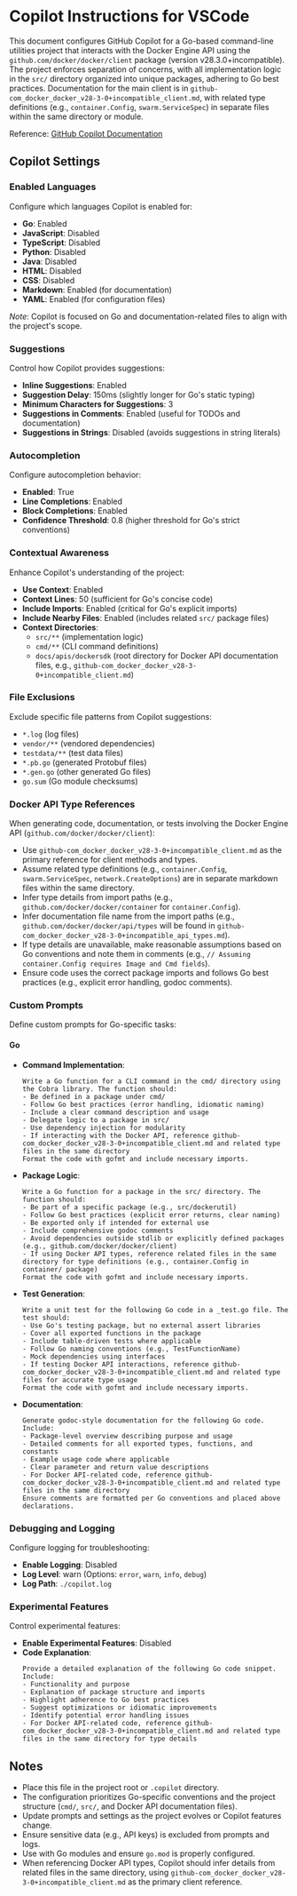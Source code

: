 # Copilot Instructions for VSCode

This document configures GitHub Copilot for a Go-based command-line utilities project that interacts with the Docker Engine API using the `github.com/docker/docker/client` package (version v28.3.0+incompatible). The project enforces separation of concerns, with all implementation logic in the `src/` directory organized into unique packages, adhering to Go best practices. Documentation for the main client is in `github-com_docker_docker_v28-3-0+incompatible_client.md`, with related type definitions (e.g., `container.Config`, `swarm.ServiceSpec`) in separate files within the same directory or module.

Reference: [GitHub Copilot Documentation](https://docs.github.com/en/copilot/configuring-github-copilot/configuring-github-copilot-in-your-ide)

## Copilot Settings

### Enabled Languages
Configure which languages Copilot is enabled for:

- **Go**: Enabled
- **JavaScript**: Disabled
- **TypeScript**: Disabled
- **Python**: Disabled
- **Java**: Disabled
- **HTML**: Disabled
- **CSS**: Disabled
- **Markdown**: Enabled (for documentation)
- **YAML**: Enabled (for configuration files)

*Note*: Copilot is focused on Go and documentation-related files to align with the project's scope.

### Suggestions
Control how Copilot provides suggestions:

- **Inline Suggestions**: Enabled
- **Suggestion Delay**: 150ms (slightly longer for Go's static typing)
- **Minimum Characters for Suggestions**: 3
- **Suggestions in Comments**: Enabled (useful for TODOs and documentation)
- **Suggestions in Strings**: Disabled (avoids suggestions in string literals)

### Autocompletion
Configure autocompletion behavior:

- **Enabled**: True
- **Line Completions**: Enabled
- **Block Completions**: Enabled
- **Confidence Threshold**: 0.8 (higher threshold for Go's strict conventions)

### Contextual Awareness
Enhance Copilot's understanding of the project:

- **Use Context**: Enabled
- **Context Lines**: 50 (sufficient for Go's concise code)
- **Include Imports**: Enabled (critical for Go's explicit imports)
- **Include Nearby Files**: Enabled (includes related `src/` package files)
- **Context Directories**:
  - `src/**` (implementation logic)
  - `cmd/**` (CLI command definitions)
  - `docs/apis/dockersdk` (root directory for Docker API documentation files, e.g., `github-com_docker_docker_v28-3-0+incompatible_client.md`)

### File Exclusions
Exclude specific file patterns from Copilot suggestions:

- `*.log` (log files)
- `vendor/**` (vendored dependencies)
- `testdata/**` (test data files)
- `*.pb.go` (generated Protobuf files)
- `*.gen.go` (other generated Go files)
- `go.sum` (Go module checksums)

### Docker API Type References
When generating code, documentation, or tests involving the Docker Engine API (`github.com/docker/docker/client`):

- Use `github-com_docker_docker_v28-3-0+incompatible_client.md` as the primary reference for client methods and types.
- Assume related type definitions (e.g., `container.Config`, `swarm.ServiceSpec`, `network.CreateOptions`) are in separate markdown files within the same directory.
- Infer type details from import paths (e.g., `github.com/docker/docker/container` for `container.Config`).
- Infer documentation file name from the import paths (e.g., `github.com/docker/docker/api/types` will be found in `github-com_docker_docker_v28-3-0+incompatible_api_types.md`).
- If type details are unavailable, make reasonable assumptions based on Go conventions and note them in comments (e.g., `// Assuming container.Config requires Image and Cmd fields`).
- Ensure code uses the correct package imports and follows Go best practices (e.g., explicit error handling, godoc comments).

### Custom Prompts
Define custom prompts for Go-specific tasks:

#### Go
- **Command Implementation**:
  ```
  Write a Go function for a CLI command in the cmd/ directory using the Cobra library. The function should:
  - Be defined in a package under cmd/
  - Follow Go best practices (error handling, idiomatic naming)
  - Include a clear command description and usage
  - Delegate logic to a package in src/
  - Use dependency injection for modularity
  - If interacting with the Docker API, reference github-com_docker_docker_v28-3-0+incompatible_client.md and related type files in the same directory
  Format the code with gofmt and include necessary imports.
  ```

- **Package Logic**:
  ```
  Write a Go function for a package in the src/ directory. The function should:
  - Be part of a specific package (e.g., src/dockerutil)
  - Follow Go best practices (explicit error returns, clear naming)
  - Be exported only if intended for external use
  - Include comprehensive godoc comments
  - Avoid dependencies outside stdlib or explicitly defined packages (e.g., github.com/docker/docker/client)
  - If using Docker API types, reference related files in the same directory for type definitions (e.g., container.Config in container/ package)
  Format the code with gofmt and include necessary imports.
  ```

- **Test Generation**:
  ```
  Write a unit test for the following Go code in a _test.go file. The test should:
  - Use Go's testing package, but no external assert libraries
  - Cover all exported functions in the package
  - Include table-driven tests where applicable
  - Follow Go naming conventions (e.g., TestFunctionName)
  - Mock dependencies using interfaces
  - If testing Docker API interactions, reference github-com_docker_docker_v28-3-0+incompatible_client.md and related type files for accurate type usage
  Format the code with gofmt and include necessary imports.
  ```

- **Documentation**:
  ```
  Generate godoc-style documentation for the following Go code. Include:
  - Package-level overview describing purpose and usage
  - Detailed comments for all exported types, functions, and constants
  - Example usage code where applicable
  - Clear parameter and return value descriptions
  - For Docker API-related code, reference github-com_docker_docker_v28-3-0+incompatible_client.md and related type files in the same directory
  Ensure comments are formatted per Go conventions and placed above declarations.
  ```

### Debugging and Logging
Configure logging for troubleshooting:

- **Enable Logging**: Disabled
- **Log Level**: warn (Options: `error`, `warn`, `info`, `debug`)
- **Log Path**: `./copilot.log`

### Experimental Features
Control experimental features:

- **Enable Experimental Features**: Disabled
- **Code Explanation**:
  ```
  Provide a detailed explanation of the following Go code snippet. Include:
  - Functionality and purpose
  - Explanation of package structure and imports
  - Highlight adherence to Go best practices
  - Suggest optimizations or idiomatic improvements
  - Identify potential error handling issues
  - For Docker API-related code, reference github-com_docker_docker_v28-3-0+incompatible_client.md and related type files in the same directory for type details
  ```

## Notes
- Place this file in the project root or `.copilot` directory.
- The configuration prioritizes Go-specific conventions and the project structure (`cmd/`, `src/`, and Docker API documentation files).
- Update prompts and settings as the project evolves or Copilot features change.
- Ensure sensitive data (e.g., API keys) is excluded from prompts and logs.
- Use with Go modules and ensure `go.mod` is properly configured.
- When referencing Docker API types, Copilot should infer details from related files in the same directory, using `github-com_docker_docker_v28-3-0+incompatible_client.md` as the primary client reference.